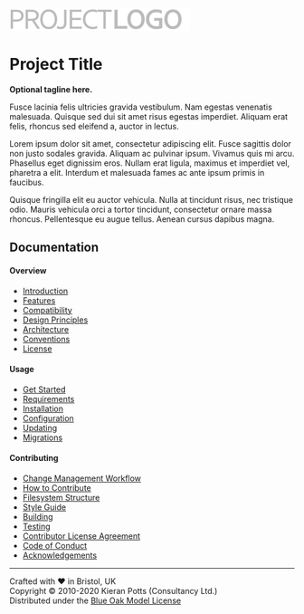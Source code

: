 [![Project Logo](https://raw.githubusercontent.com/kieranpotts/rootfiles/7c09a7f8e948c6c64f76aa5ba0b3f533d083ce28/docs/img/logo.svg?sanitize=true)](https://github.com/kieranpotts/rootfiles) 

# Project Title

**Optional tagline here.**

Fusce lacinia felis ultricies gravida vestibulum. Nam egestas venenatis malesuada. Quisque sed dui sit amet risus egestas imperdiet. Aliquam erat felis, rhoncus sed eleifend a, auctor in lectus.

Lorem ipsum dolor sit amet, consectetur adipiscing elit. Fusce sagittis dolor non justo sodales gravida. Aliquam ac pulvinar ipsum. Vivamus quis mi arcu. Phasellus eget dignissim eros. Nullam erat ligula, maximus et imperdiet vel, pharetra a elit. Interdum et malesuada fames ac ante ipsum primis in faucibus.

Quisque fringilla elit eu auctor vehicula. Nulla at tincidunt risus, nec tristique odio. Mauris vehicula orci a tortor tincidunt, consectetur ornare massa rhoncus. Pellentesque eu augue tellus. Aenean cursus dapibus magna.

## Documentation

#### Overview

- [Introduction](./docs/en/introduction.md)
- [Features](./docs/en/features.md)
- [Compatibility](./docs/en/compatibility.md)
- [Design Principles](./docs/en/principles.md)
- [Architecture](./docs/en/architecture.md)
- [Conventions](./docs/en/conventions.md)
- [License](./docs/en/license.md)

#### Usage

- [Get Started](./docs/en/start.md)
- [Requirements](./docs/en/requirements.md)
- [Installation](./docs/en/installation.md)
- [Configuration](./docs/en/configuration.md)
- [Updating](./docs/en/updating.md)
- [Migrations](./docs/en/migrations.md)

#### Contributing 

- [Change Management Workflow](./docs/en/workflow.md)
- [How to Contribute](./docs/en/contributing.md)
- [Filesystem Structure](./docs/en/structure.md)
- [Style Guide](./docs/en/style-guide.md)
- [Building](./docs/en/build.md)
- [Testing](./docs/en/testing.md)
- [Contributor License Agreement](./docs/en/cla.md)
- [Code of Conduct](./docs/en/code-of-conduct.md)
- [Acknowledgements](./docs/en/acknowledgements.md)

----

<!--
[![Latest](https://img.shields.io/github/release/user/repo.svg?style=for-the-badge&label=Latest&colorA=333333&colorB=aaaaaa&maxAge=3600)](https://github.com/user/repo/releases)
[![Issues](https://img.shields.io/github/issues/user/repo.svg?style=for-the-badge&label=Issues&colorA=333333&colorB=aaaaaa&maxAge=3600)](https://github.com/user/repo/issues)
[![Pull Requests](https://img.shields.io/github/issues-pr/user/repo.svg?style=for-the-badge&label=Pull%20Requests&colorA=333333&colorB=aaaaaa&maxAge=3600)](https://github.com/user/repo/pulls)
[![Travis](https://img.shields.io/travis/user/repo.svg?style=for-the-badge&label=Build&colorA=333333&colorB=aaaaaa&maxAge=3600)](https://travis-ci.org/user/repo)
-->

Crafted with ❤ in Bristol, UK \
Copyright © 2010-2020 Kieran Potts (Consultancy Ltd.) \
Distributed under the [Blue Oak Model License](LICENSE.md)
